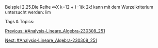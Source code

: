 Beispiel 2.25.Die Reihe ∞X
k=12 + (−1)k
2k!
kann mit dem Wurzelkriterium untersucht werden:
lim

   Tags & Topics:
   

[Previous: #Analysis-Lineare_Algebra-230308_251](Analysis-Lineare_Algebra-230308_251.md)

[Next: #Analysis-Lineare_Algebra-230308_251](Analysis-Lineare_Algebra-230308_251.md)